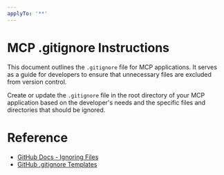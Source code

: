 ```yaml
---
applyTo: '**'
---
```


# MCP .gitignore Instructions

This document outlines the `.gitignore` file for MCP applications. It serves as a guide for developers to ensure that unnecessary files are excluded from version control.

Create or update the `.gitignore` file in the root directory of your MCP application based on the developer's needs and the specific files and directories that should be ignored.

# Reference

- [GitHub Docs - Ignoring Files](https://docs.github.com/en/get-started/git-basics/ignoring-files)
- [GitHub .gitignore Templates](https://github.com/github/gitignore)

